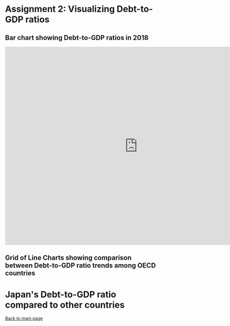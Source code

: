 # Assignment 2: Visualizing Debt-to-GDP ratios

## Bar chart showing Debt-to-GDP ratios in 2018
<iframe src="https://data.oecd.org/chart/6gCS" width="860" height="645" style="border: 0" mozallowfullscreen="true" webkitallowfullscreen="true" allowfullscreen="true"><a href="https://data.oecd.org/chart/6gCS" target="_blank">OECD Chart: General government debt, Total, % of GDP, Annual, 2018</a></iframe>

## Grid of Line Charts showing comparison between Debt-to-GDP ratio trends among OECD countries
<div class="flourish-embed flourish-chart" data-src="visualisation/5261187"><script src="https://public.flourish.studio/resources/embed.js"></script></div>

# Japan's Debt-to-GDP ratio compared to other countries
<div class="flourish-embed flourish-bar-chart-race" data-src="visualisation/5270091"><script src="https://public.flourish.studio/resources/embed.js"></script></div>

[Back to main page](https://sompalida.github.io/Palida-portfolio/)
